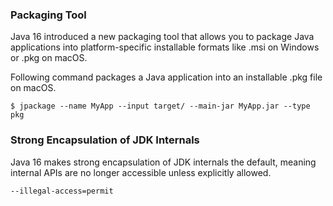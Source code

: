 ### Packaging Tool 

Java 16 introduced a new packaging tool that allows you to package Java applications into platform-specific installable formats like .msi on Windows or .pkg on macOS. 

Following command packages a Java application into an installable .pkg file on macOS.

```
$ jpackage --name MyApp --input target/ --main-jar MyApp.jar --type pkg
```

### Strong Encapsulation of JDK Internals

Java 16 makes strong encapsulation of JDK internals the default, meaning internal APIs are no longer accessible unless explicitly allowed.

```
--illegal-access=permit
```